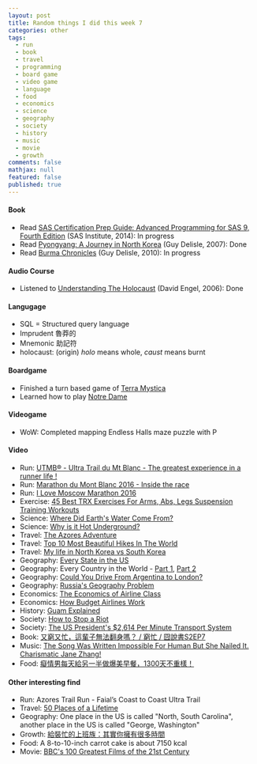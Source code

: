 ```yaml
---
layout: post
title: Random things I did this week 7
categories: other
tags: 
  - run
  - book
  - travel
  - programming
  - board game
  - video game
  - language
  - food
  - economics
  - science
  - geography
  - society
  - history
  - music
  - movie
  - growth
comments: false
mathjax: null
featured: false
published: true
---
```


#### Book 
* Read [SAS Certification Prep Guide: Advanced Programming for SAS 9, Fourth Edition](https://www.amazon.com/SAS-Certification-Prep-Guide-Programming/dp/1629593540) (SAS Institute, 2014): In progress
* Read [Pyongyang: A Journey in North Korea](https://www.amazon.com/Pyongyang-Journey-North-Guy-Delisle/dp/1897299214) (Guy Delisle, 2007): Done
* Read [Burma Chronicles](https://www.amazon.com/Burma-Chronicles-Guy-Delisle/dp/177046025X) (Guy Delisle, 2010): In progress

#### Audio Course
* Listened to [Understanding The Holocaust](https://www.recordedbooks.com/title-details/9781428117242) (David Engel, 2006): Done

#### Langugage
* SQL = Structured query language
* Imprudent 魯莽的
* Mnemonic 助記符
* holocaust: (origin) *holo* means whole, *caust* means burnt

#### Boardgame
* Finished a turn based game of [Terra Mystica](https://boardgamegeek.com/boardgame/120677/terra-mystica)
* Learned how to play [Notre Dame](https://boardgamegeek.com/boardgame/25554/notre-dame)

#### Videogame
* WoW: Completed mapping Endless Halls maze puzzle with P 

#### Video 
* Run: [UTMB® - Ultra Trail du Mt Blanc - The greatest experience in a runner life !](https://youtu.be/VpUdpjZIm9A)
* Run: [Marathon du Mont Blanc 2016 - Inside the race](https://youtu.be/OM97hPDTs8o)
* Run: [I Love Moscow Marathon 2016](https://youtu.be/fDBgqIAmvD4)
* Exercise: [45 Best TRX Exercises For Arms, Abs, Legs Suspension Training Workouts](https://youtu.be/-JeCM4dw1d8)
* Science: [Where Did Earth's Water Come From?](https://youtu.be/_LpgBvEPozk)
* Science: [Why is it Hot Underground?](https://youtu.be/mOSpRzW2i_4)
* Travel: [The Azores Adventure](https://youtu.be/xQNi9cFzyCs)
* Travel: [Top 10 Most Beautiful Hikes In The World](https://youtu.be/B1jM3kFwOio)
* Travel: [My life in North Korea vs South Korea](https://youtu.be/AJUSIWSaQX4)
* Geography: [Every State in the US](https://youtu.be/ancuYECRGN8)
* Geography: Every Country in the World - [Part 1](https://youtu.be/P-b4SUOfn_4), [Part 2](https://youtu.be/d1CVVoAihBc)
* Geography: [Could You Drive From Argentina to London?](https://youtu.be/HXIJcIivMHg)
* Geography: [Russia's Geography Problem](https://youtu.be/v3C_5bsdQWg)
* Economics: [The Economics of Airline Class](https://youtu.be/BzB5xtGGsTc)
* Economics: [How Budget Airlines Work](https://youtu.be/069y1MpOkQY)
* History: [Guam Explained](https://youtu.be/rfWgIBwuH_Y)
* Society: [How to Stop a Riot](https://youtu.be/yT9bit2-1pg)
* Society: [The US President's $2,614 Per Minute Transport System](https://youtu.be/YJRqB1xtIxg)
* Book: [又窮又忙，這輩子無法翻身嗎？ / 窮忙 / 囧說書S2EP7](https://youtu.be/F6IwwoY3Mh0)
* Music: [The Song Was Written Impossible For Human But She Nailed It. Charismatic Jane Zhang!](https://youtu.be/SBenttZUT7A)
* Food: [癡情男每天給另一半做爆美早餐，1300天不重樣！](https://youtu.be/H5fyBFyw6Hc)

#### Other interesting find 
* Run: Azores Trail Run - Faial’s Coast to Coast Ultra Trail
* Travel: [50 Places of a Lifetime](http://intelligenttravel.nationalgeographic.com/2009/09/17/50_places_of_a_lifetime_1/)
* Geography: One place in the US is called "North, South Carolina", another place in the US is called "George, Washington"
* Growth: [給裝忙的上班族：其實你擁有很多時間](http://www.cheers.com.tw/article/article.action?id=5082546&utm_source=facebook_cheers&utm_medium=social&utm_campaign=content&page=3)
* Food: A 8-to-10-inch carrot cake is about 7150 kcal
* Movie: [BBC's 100 Greatest Films of the 21st Century](https://en.wikipedia.org/wiki/BBC%27s_100_Greatest_Films_of_the_21st_Century)


